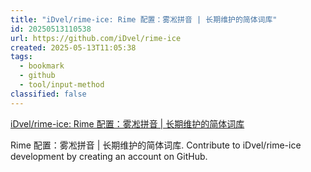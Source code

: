 ```yaml
---
title: "iDvel/rime-ice: Rime 配置：雾凇拼音 | 长期维护的简体词库"
id: 20250513110538
url: https://github.com/iDvel/rime-ice
created: 2025-05-13T11:05:38
tags:
  - bookmark
  - github
  - tool/input-method
classified: false
---
```

[iDvel/rime-ice: Rime 配置：雾凇拼音 | 长期维护的简体词库](https://github.com/iDvel/rime-ice)

Rime 配置：雾凇拼音 | 长期维护的简体词库. Contribute to iDvel/rime-ice development by creating an account on GitHub.
